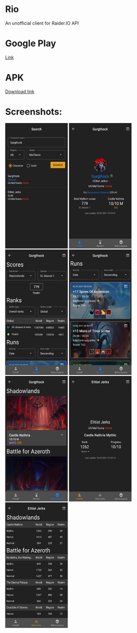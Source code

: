 # Rio
An unofficial client for Raider.IO API

# Google Play
[Link](https://play.google.com/store/apps/details?id=com.nemesis.rio)

# APK 
[Download link](/../../releases/latest/download/rio-1.2-release.apk)

# Screenshots:
<img src="/media/screenshots/1.jpg" width="200" height="400"> <img src="/media/screenshots/2.jpg" width="200" height="400"> <img src="/media/screenshots/3.jpg" width="200" height="400"> <img src="/media/screenshots/4.jpg" width="200" height="400"> <img src="/media/screenshots/5.jpg" width="200" height="400"> <img src="/media/screenshots/6.jpg" width="200" height="400"> <img src="/media/screenshots/7.jpg" width="200" height="400">




